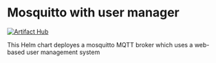 # Mosquitto with user manager

[![Artifact Hub](https://img.shields.io/endpoint?url=https://artifacthub.io/badge/repository/mosquitto-user-manager-mongoose)](https://artifacthub.io/packages/search?repo=mosquitto-user-manager-mongoose)

This Helm chart deployes a mosquitto MQTT broker which uses a web-based user management system

